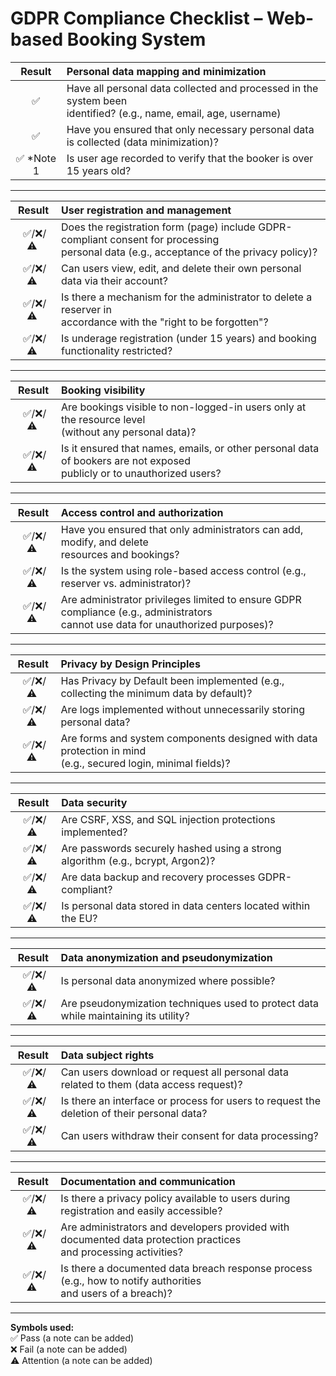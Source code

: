 # GDPR Compliance Checklist – Web-based Booking System

| **Result** | **Personal data mapping and minimization** |
| :----: | :--- |
| ✅ | Have all personal data collected and processed in the system been<br> identified? (e.g., name, email, age, username) |
| ✅ | Have you ensured that only necessary personal data is collected (data minimization)? |
| ✅ *Note 1 | Is user age recorded to verify that the booker is over 15 years old? |

---

| **Result** | **User registration and management** |
| :----: | :--- |
| &nbsp;✅/❌/⚠️&nbsp; | Does the registration form (page) include GDPR-compliant consent for processing<br> personal data (e.g., acceptance of the privacy policy)?|
| &nbsp;✅/❌/⚠️&nbsp; | Can users view, edit, and delete their own personal data via their account? |
| &nbsp;✅/❌/⚠️&nbsp; | Is there a mechanism for the administrator to delete a reserver in<br> accordance with the "right to be forgotten"? |
| &nbsp;✅/❌/⚠️&nbsp; | Is underage registration (under 15 years) and booking functionality restricted? |

---

| **Result** | **Booking visibility** |
| :----: | :--- |
| &nbsp;✅/❌/⚠️&nbsp; | Are bookings visible to non-logged-in users only at the resource level<br> (without any personal data)? |
| &nbsp;✅/❌/⚠️&nbsp; | Is it ensured that names, emails, or other personal data of bookers are not exposed<br> publicly or to unauthorized users? |

--- 

| **Result** | **Access control and authorization** |
| :----: | :--- |
| &nbsp;✅/❌/⚠️&nbsp; | Have you ensured that only administrators can add, modify, and delete<br> resources and bookings? |
| &nbsp;✅/❌/⚠️&nbsp; | Is the system using role-based access control (e.g., reserver vs. administrator)? |
| &nbsp;✅/❌/⚠️&nbsp; | Are administrator privileges limited to ensure GDPR compliance (e.g., administrators<br> cannot use data for unauthorized purposes)? |

---

| **Result** | **Privacy by Design Principles** |
| :----: | :--- |
| &nbsp;✅/❌/⚠️&nbsp; | Has Privacy by Default been implemented (e.g., collecting the minimum data by default)? |
| &nbsp;✅/❌/⚠️&nbsp; | Are logs implemented without unnecessarily storing personal data? |
| &nbsp;✅/❌/⚠️&nbsp; | Are forms and system components designed with data protection in mind<br> (e.g., secured login, minimal fields)? |

---

| **Result** | **Data security** |
| :----: | :--- |
| &nbsp;✅/❌/⚠️&nbsp; | Are CSRF, XSS, and SQL injection protections implemented? |
| &nbsp;✅/❌/⚠️&nbsp; | Are passwords securely hashed using a strong algorithm (e.g., bcrypt, Argon2)? |
| &nbsp;✅/❌/⚠️&nbsp; | Are data backup and recovery processes GDPR-compliant? |
| &nbsp;✅/❌/⚠️&nbsp; | Is personal data stored in data centers located within the EU? |

---

| **Result** | **Data anonymization and pseudonymization** |
| :----: | :--- |
| &nbsp;✅/❌/⚠️&nbsp; | Is personal data anonymized where possible? |
| &nbsp;✅/❌/⚠️&nbsp; | Are pseudonymization techniques used to protect data while maintaining its utility? |

---

| **Result** | **Data subject rights** |
| :----: | :--- |
| &nbsp;✅/❌/⚠️&nbsp; | Can users download or request all personal data related to them (data access request)? |
| &nbsp;✅/❌/⚠️&nbsp; | Is there an interface or process for users to request the deletion of their personal data? |
| &nbsp;✅/❌/⚠️&nbsp; | Can users withdraw their consent for data processing? |

---

| **Result** | **Documentation and communication** |
| :----: | :--- |
| &nbsp;✅/❌/⚠️&nbsp; | Is there a privacy policy available to users during registration and easily accessible? |
| &nbsp;✅/❌/⚠️&nbsp; | Are administrators and developers provided with documented data protection practices <br>and processing activities? |
| &nbsp;✅/❌/⚠️&nbsp; | Is there a documented data breach response process (e.g., how to notify authorities <br>and users of a breach)? |

---

**Symbols used:**  
✅ Pass (a note can be added)  
❌ Fail (a note can be added)  
⚠️ Attention (a note can be added)

